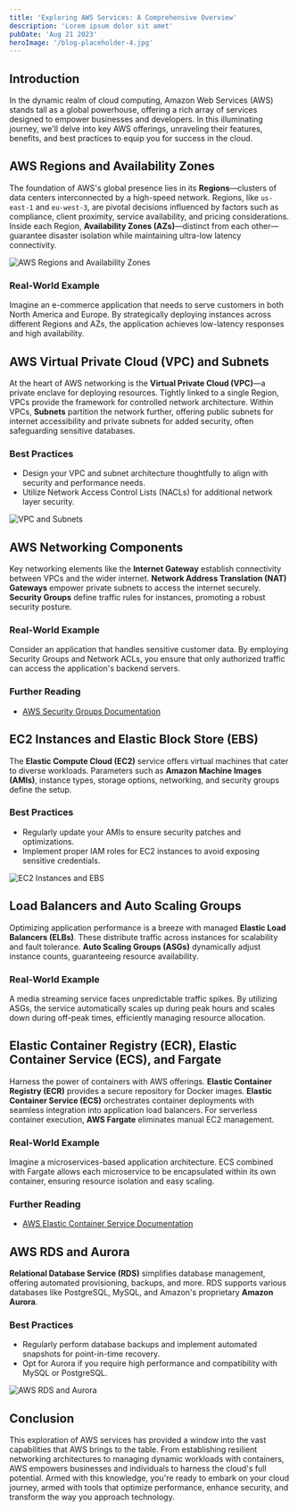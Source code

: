 ```yaml
---
title: 'Exploring AWS Services: A Comprehensive Overview'
description: 'Lorem ipsum dolor sit amet'
pubDate: 'Aug 21 2023'
heroImage: '/blog-placeholder-4.jpg'
---
```


## Introduction

In the dynamic realm of cloud computing, Amazon Web Services (AWS) stands tall as a global powerhouse, offering a rich array of services designed to empower businesses and developers. In this illuminating journey, we'll delve into key AWS offerings, unraveling their features, benefits, and best practices to equip you for success in the cloud.

## AWS Regions and Availability Zones

The foundation of AWS's global presence lies in its **Regions**—clusters of data centers interconnected by a high-speed network. Regions, like `us-east-1` and `eu-west-3`, are pivotal decisions influenced by factors such as compliance, client proximity, service availability, and pricing considerations. Inside each Region, **Availability Zones (AZs)**—distinct from each other—guarantee disaster isolation while maintaining ultra-low latency connectivity.

![AWS Regions and Availability Zones](region-az-diagram.png)

### Real-World Example

Imagine an e-commerce application that needs to serve customers in both North America and Europe. By strategically deploying instances across different Regions and AZs, the application achieves low-latency responses and high availability.

## AWS Virtual Private Cloud (VPC) and Subnets

At the heart of AWS networking is the **Virtual Private Cloud (VPC)**—a private enclave for deploying resources. Tightly linked to a single Region, VPCs provide the framework for controlled network architecture. Within VPCs, **Subnets** partition the network further, offering public subnets for internet accessibility and private subnets for added security, often safeguarding sensitive databases.

### Best Practices

- Design your VPC and subnet architecture thoughtfully to align with security and performance needs.
- Utilize Network Access Control Lists (NACLs) for additional network layer security.

![VPC and Subnets](vpc-subnet-diagram.png)

## AWS Networking Components

Key networking elements like the **Internet Gateway** establish connectivity between VPCs and the wider internet. **Network Address Translation (NAT) Gateways** empower private subnets to access the internet securely. **Security Groups** define traffic rules for instances, promoting a robust security posture.

### Real-World Example

Consider an application that handles sensitive customer data. By employing Security Groups and Network ACLs, you ensure that only authorized traffic can access the application's backend servers.

### Further Reading

- [AWS Security Groups Documentation](https://docs.aws.amazon.com/vpc/latest/userguide/VPC_SecurityGroups.html)

## EC2 Instances and Elastic Block Store (EBS)

The **Elastic Compute Cloud (EC2)** service offers virtual machines that cater to diverse workloads. Parameters such as **Amazon Machine Images (AMIs)**, instance types, storage options, networking, and security groups define the setup.

### Best Practices

- Regularly update your AMIs to ensure security patches and optimizations.
- Implement proper IAM roles for EC2 instances to avoid exposing sensitive credentials.

![EC2 Instances and EBS](ec2-ebs-diagram.png)

## Load Balancers and Auto Scaling Groups

Optimizing application performance is a breeze with managed **Elastic Load Balancers (ELBs)**. These distribute traffic across instances for scalability and fault tolerance. **Auto Scaling Groups (ASGs)** dynamically adjust instance counts, guaranteeing resource availability.

### Real-World Example

A media streaming service faces unpredictable traffic spikes. By utilizing ASGs, the service automatically scales up during peak hours and scales down during off-peak times, efficiently managing resource allocation.

## Elastic Container Registry (ECR), Elastic Container Service (ECS), and Fargate

Harness the power of containers with AWS offerings. **Elastic Container Registry (ECR)** provides a secure repository for Docker images. **Elastic Container Service (ECS)** orchestrates container deployments with seamless integration into application load balancers. For serverless container execution, **AWS Fargate** eliminates manual EC2 management.

### Real-World Example

Imagine a microservices-based application architecture. ECS combined with Fargate allows each microservice to be encapsulated within its own container, ensuring resource isolation and easy scaling.

### Further Reading

- [AWS Elastic Container Service Documentation](https://docs.aws.amazon.com/AmazonECS/latest/developerguide/Welcome.html)

## AWS RDS and Aurora

**Relational Database Service (RDS)** simplifies database management, offering automated provisioning, backups, and more. RDS supports various databases like PostgreSQL, MySQL, and Amazon's proprietary **Amazon Aurora**.

### Best Practices

- Regularly perform database backups and implement automated snapshots for point-in-time recovery.
- Opt for Aurora if you require high performance and compatibility with MySQL or PostgreSQL.

![AWS RDS and Aurora](rds-aurora-diagram.png)

## Conclusion

This exploration of AWS services has provided a window into the vast capabilities that AWS brings to the table. From establishing resilient networking architectures to managing dynamic workloads with containers, AWS empowers businesses and individuals to harness the cloud's full potential. Armed with this knowledge, you're ready to embark on your cloud journey, armed with tools that optimize performance, enhance security, and transform the way you approach technology.
